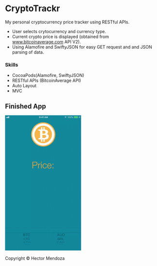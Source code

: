 # CryptoTrackr
My personal cryptocurrency price tracker using RESTful APIs.

- User selects crytocurrency and currency type.
- Current crypto price is displayed (obtained from www.bitcoinaverage.com API V2).
- Using Alamofire and SwiftyJSON for easy GET request and and JSON parsing of data.

### Skills
* CocoaPods(Alamofire, SwiftyJSON)
* RESTful APIs (BitcoinAverage API)
* Auto Layout
* MVC


## Finished App
<img src="cryptotrackr.gif" width="250">

Copyright © Hector Mendoza
